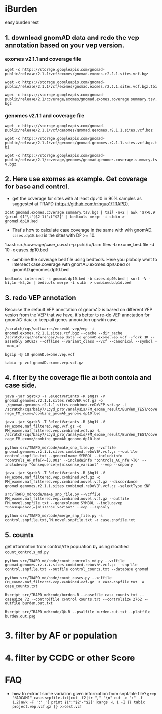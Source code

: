 # iBurden
easy burden test 


## 1. download gnomAD data and redo the vep annotation based on your vep version.
### exomes v2.1.1 and coverage file

`wget -c https://storage.googleapis.com/gnomad-public/release/2.1.1/vcf/exomes/gnomad.exomes.r2.1.1.sites.vcf.bgz`

`wget -c https://storage.googleapis.com/gnomad-public/release/2.1.1/vcf/exomes/gnomad.exomes.r2.1.1.sites.vcf.bgz.tbi`

`wget -c https://storage.googleapis.com/gnomad-public/release/2.1/coverage/exomes/gnomad.exomes.coverage.summary.tsv.bgz`

### genomes v2.1.1 and coverage file

`wget -c https://storage.googleapis.com/gnomad-public/release/2.1.1/vcf/genomes/gnomad.genomes.r2.1.1.sites.vcf.bgz`

`wget -c https://storage.googleapis.com/gnomad-public/release/2.1.1/vcf/genomes/gnomad.genomes.r2.1.1.sites.vcf.bgz.tbi`

`wget -c https://storage.googleapis.com/gnomad-public/release/2.1/coverage/genomes/gnomad.genomes.coverage.summary.tsv.bgz`

## 2. Here use exomes as example. Get coverage for base and control.

* get the coverage for sites with at least dp>10 in 90% samples as suggested at TRAPD (https://github.com/mhguo1/TRAPD).

`zcat gnomad.exomes.coverage.summary.tsv.bgz | tail -n+2 | awk '$7>0.9 {print $1"\t"($2-1)"\t"$2}' | bedtools merge -i stdin > gnomad.dp10.bed`

* That's how to calculate case coverage in the same with with gnomAD. `cases.dp10.bed` is the sites with DP >= 10.

`bash src/coverage/case_cov.sh -p paht/to/bam.files -b exome_bed.file -d 10 -o cases.dp10.bed

* combine the coverage bed file using bedtools. Here you proboly want to intersect case.coverage with gnomAD.exomes.dp10.bed or gnomAD.genomes.dp10.bed

`bedtools intersect -a gnomad.dp10.bed -b cases.dp10.bed | sort -V -k1,1n -k2,2n | bedtools merge -i stdin > combined.dp10.bed`



## 3. redo VEP annotation

Because the default VEP annotation of gnomAD is based on different VEP vesion from the VEP that we have, it's better to re-do VEP annotation for gnomAD data to keep all genes annotation up with case.

`/scratch/cqs/softwares/ensembl-vep/vep -i gnomad.exomes.r2.1.1.sites.vcf.bgz --cache --dir_cache /scratch/cqs/references/vep_data -o gnomAD.exome.vep.vcf --fork 10 --assembly GRCh37 --offline --variant_class –-vcf --canonical --symbol --max_af`


`bgzip -@ 10 gnomAD.exome.vep.vcf`

`tabix -p vcf gnomAD.exome.vep.vcf.gz`



## 4. filter by the coverage file at both contola and case side.

`java -jar $gatk3 -T SelectVariants -R $hg19 -V gnomad.genomes.r2.1.1.sites.reDoVEP.vcf.gz -o ./gnomad.genomes.r2.1.1.sites.combined.reDoVEP.vcf.gz -L /scratch/cqs/baiy7/Loyd_proj/analysis/FM_exome_result/Burden_TEST/coverage_FM_exome/combine_gnomAD_genome.dp10.bed`

`java -jar $gatk3 -T SelectVariants -R $hg19 -V FM_exome.maf_filtered.vep.vcf.gz -o FM_exome.maf_filtered.vep.combined.vcf.gz -L /scratch/cqs/baiy7/Loyd_proj/analysis/FM_exome_result/Burden_TEST/coverage_FM_exome/combine_gnomAD_genome.dp10.bed`



`python src/TRAPD_md/code/make_snp_file.py --vcffile gnomad.genomes.r2.1.1.sites.combined.reDoVEP.vcf.gz --outfile control.snpfile.txt --genecolname SYMBOL --includeinfo "controls_AF_nfe[<=]0.001" --includeinfo "controls_AC_nfe[>]0" --includevep "Consequence[=]missense_variant" --vep --snponly`

`java -jar $gatk3 -T SelectVariants -R $hg19 -V FM_exome.maf_filtered.vep.combined.vcf.gz -o FM_exome.maf_filtered.vep.combined.novel.vcf.gz --discordance gnomad.genomes.r2.1.1.sites.combined.reDoVEP.vcf.gz -selectType SNP`

`src/TRAPD_md/code/make_snp_file.py --vcffile FM_exome.maf_filtered.vep.combined.novel.vcf.gz --outfile FM.novel.snpfile.txt --genecolname SYMBOL --includevep "Consequence[=]missense_variant" --vep --snponly`

`python src/TRAPD_md/code/merge_snp_file.py -s control.snpfile.txt,FM.novel.snpfile.txt -o case.snpfile.txt`

## 5. counts

get information from control/nfe population by using modified `count_controls_md.py`.

`python src/TRAPD_md/code/count_controls_md.py --vcffile gnomad.genomes.r2.1.1.sites.combined.reDoVEP.vcf.gz --snpfile control.snpfile.txt --outfile control_counts.txt --database gnomad`

`python src/TRAPD_md/code/count_cases.py --vcffile FM_exome.maf_filtered.vep.combined.vcf.gz -s case.snpfile.txt -o  case_counts.txt`

`Rscript src/TRAPD_md/code/burden.R --casefile case_counts.txt --casesize 72 --controlfile control_counts.txt --controlsize 2762 --outfile burden.out.txt`

`Rscript src/TRAPD_md/code/QQ.R --pvalfile burden.out.txt --plotfile burden.out.png`

# 3. filter by AF or population

# 4. filter by CCDC or other Score

# FAQ
* how to extract some variation given information from snptable file?
`grep "MADCAM1" case.snpfile.txt|cut -f2|tr "," "\n"|cut -d ":" -f 1,2|awk -F ':' '{ print $1":"$2"-"$2}'|xargs -L 1 -I {} tabix project.vep.vcf.gz {} >>test.vcf`